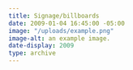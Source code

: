 ```yaml
---
title: Signage/billboards
date: 2009-01-04 16:45:00 -05:00
image: "/uploads/example.png"
image-alt: an example image.
date-display: 2009
type: archive
---
```


